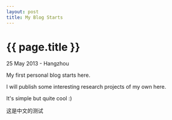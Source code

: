 ```yaml
---
layout: post
title: My Blog Starts
---
```


{{ page.title }}
================

<p class="meta">25 May 2013 - Hangzhou </p>

My first personal blog starts here. 

I will publish some interesting research projects of my own here.

It's simple but quite cool :)

这是中文的测试
